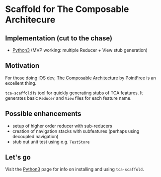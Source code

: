 # Scaffold for The Composable Architecure 

## Implementation (cut to the chase)

* [Python3](Python) (MVP working: multiple Reducer + View stub generation)

## Motivation

For those doing iOS dev, [The Composable Architecture](https://github.com/pointfreeco/swift-composable-architecture) by [PointFree](https://github.com/pointfreeco) is an excellent thing.

`tca-scaffold` is tool for quickly generating stubs of TCA features. It generates basic `Reducer` and `View` files for each feature name.

## Possible enhancements

* setup of higher order reducer with sub-reducers
* creation of navigation stacks with subfeatures (perhaps using decoupled navigation)
* stub out unit test using e.g. `TestStore`

## Let's go

Visit the [Python3](Python) page for info on installing and using `tca-scaffold`.
